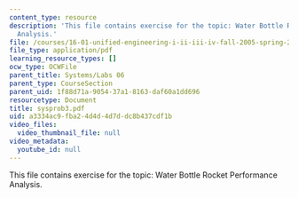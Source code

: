 ```yaml
---
content_type: resource
description: 'This file contains exercise for the topic: Water Bottle Rocket Performance
  Analysis.'
file: /courses/16-01-unified-engineering-i-ii-iii-iv-fall-2005-spring-2006/a3334ac9fba24d4d4d7ddc8b437cdf1b_sysprob3.pdf
file_type: application/pdf
learning_resource_types: []
ocw_type: OCWFile
parent_title: Systems/Labs 06
parent_type: CourseSection
parent_uid: 1f88d71a-9054-37a1-8163-daf60a1dd696
resourcetype: Document
title: sysprob3.pdf
uid: a3334ac9-fba2-4d4d-4d7d-dc8b437cdf1b
video_files:
  video_thumbnail_file: null
video_metadata:
  youtube_id: null
---
```

This file contains exercise for the topic: Water Bottle Rocket Performance Analysis.